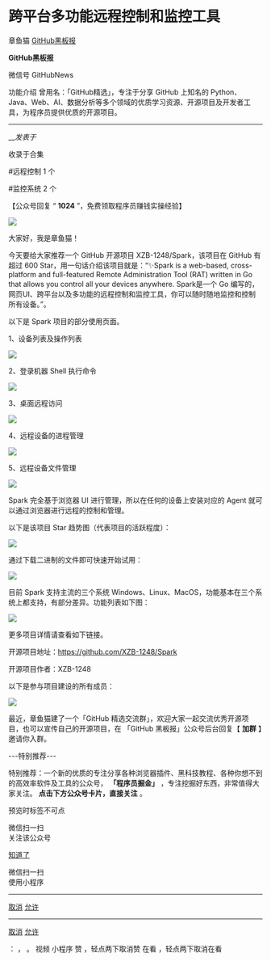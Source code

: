 #  跨平台多功能远程控制和监控工具

章鱼猫  [ GitHub黑板报 ](javascript:void\(0\);)

**GitHub黑板报** ![]()

微信号 GitHubNews

功能介绍 曾用名：「GitHub精选」，专注于分享 GitHub 上知名的
Python、Java、Web、AI、数据分析等多个领域的优质学习资源、开源项目及开发者工具，为程序员提供优质的开源项目。

____

___发表于_

收录于合集

#远程控制 1 个

#监控系统 2 个

【公众号回复 “ **1024** ”，免费领取程序员赚钱实操经验】

![](https://raw.githubusercontent.com/tuchuang9/tc1/refs/heads/main/public/20230623102417.png)

大家好，我是章鱼猫！

今天要给大家推荐一个 GitHub 开源项目 XZB-1248/Spark，该项目在 GitHub 有超过 600
Star，用一句话介绍该项目就是：“✨Spark is a web-based, cross-platform and full-featured
Remote Administration Tool (RAT) written in Go that allows you control all
your devices anywhere. Spark是一个 Go
编写的，网页UI、跨平台以及多功能的远程控制和监控工具，你可以随时随地监控和控制所有设备。”。

以下是 Spark 项目的部分使用页面。

1、设备列表及操作列表

![](https://raw.githubusercontent.com/tuchuang9/tc1/refs/heads/main/public/20230623102418.png)

2、登录机器 Shell 执行命令

![](https://raw.githubusercontent.com/tuchuang9/tc1/refs/heads/main/public/20230623102419.png)

3、桌面远程访问

![](https://raw.githubusercontent.com/tuchuang9/tc1/refs/heads/main/public/20230623102420.png)

4、远程设备的进程管理

![](https://raw.githubusercontent.com/tuchuang9/tc1/refs/heads/main/public/20230623102421.png)

5、远程设备文件管理

![](https://raw.githubusercontent.com/tuchuang9/tc1/refs/heads/main/public/20230623102422.png)

Spark 完全基于浏览器 UI 进行管理，所以在任何的设备上安装对应的 Agent 就可以通过浏览器进行远程的控制和管理。

以下是该项目 Star 趋势图（代表项目的活跃程度）：

![](https://raw.githubusercontent.com/tuchuang9/tc1/refs/heads/main/public/20230623102423.png)

通过下载二进制的文件即可快速开始试用：

![](https://raw.githubusercontent.com/tuchuang9/tc1/refs/heads/main/public/20230623102424.png)

目前 Spark 支持主流的三个系统 Windows、Linux、MacOS，功能基本在三个系统上都支持，有部分差异。功能列表如下图：

![](https://raw.githubusercontent.com/tuchuang9/tc1/refs/heads/main/public/20230623102425.png)

更多项目详情请查看如下链接。

开源项目地址：https://github.com/XZB-1248/Spark

开源项目作者：XZB-1248

以下是参与项目建设的所有成员：

![](https://raw.githubusercontent.com/tuchuang9/tc1/refs/heads/main/public/20230623102426.png)

最近，章鱼猫建了一个「GitHub 精选交流群」，欢迎大家一起交流优秀开源项目，也可以宣传自己的开源项目，在 「GitHub 黑板报」公众号后台回复【
**加群** 】邀请你入群。

\---特别推荐---

特别推荐：一个新的优质的专注分享各种浏览器插件、黑科技教程、各种你想不到的高效率软件及工具的公众号， **「程序员掘金」**
，专注挖掘好东西，非常值得大家关注。 **点击下方公众号卡片，直接关注** 。

  

预览时标签不可点

微信扫一扫  
关注该公众号

[知道了](javascript:;)

微信扫一扫  
使用小程序

****

[取消](javascript:void\(0\);) [允许](javascript:void\(0\);)

****

[取消](javascript:void\(0\);) [允许](javascript:void\(0\);)

： ， 。   视频 小程序 赞 ，轻点两下取消赞 在看 ，轻点两下取消在看

